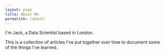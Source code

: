 ```yaml
---
layout: page
title: About Me
permalink: /about/
---
```


I'm Jack, a Data Scientist based in London.

This is a collection of articles I've put together over time to document 
some of the things I've learned.
